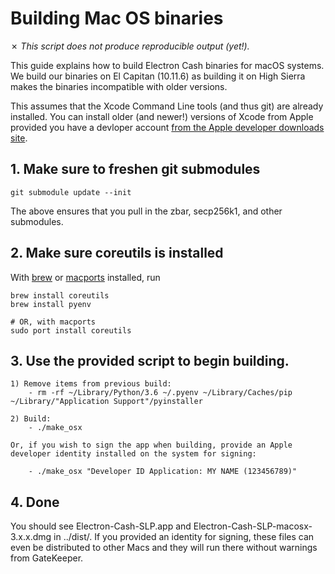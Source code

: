 Building Mac OS binaries
========================

✗ _This script does not produce reproducible output (yet!)._

This guide explains how to build Electron Cash binaries for macOS systems.
We build our binaries on El Capitan (10.11.6) as building it on High Sierra
makes the binaries incompatible with older versions.

This assumes that the Xcode Command Line tools (and thus git) are already installed. You can install older (and newer!) versions of Xcode from Apple provided you have a devloper account [from the Apple developer downloads site](https://developer.apple.com/download/more/).


## 1. Make sure to freshen git submodules

    git submodule update --init

The above ensures that you pull in the zbar, secp256k1, and other submodules.

## 2. Make sure coreutils is installed

With [brew](https://brew.sh) or [macports](https://www.macports.org) installed, run

```shell
brew install coreutils
brew install pyenv

# OR, with macports
sudo port install coreutils
```

## 3. Use the provided script to begin building.

    1) Remove items from previous build:
        - rm -rf ~/Library/Python/3.6 ~/.pyenv ~/Library/Caches/pip ~/Library/"Application Support"/pyinstaller

    2) Build:
        - ./make_osx

    Or, if you wish to sign the app when building, provide an Apple developer identity installed on the system for signing:

        - ./make_osx "Developer ID Application: MY NAME (123456789)"

## 4. Done

You should see Electron-Cash-SLP.app and Electron-Cash-SLP-macosx-3.x.x.dmg in ../dist/. If you provided an identity for signing, these files can even be distributed to other Macs and they will run there without warnings from GateKeeper.
